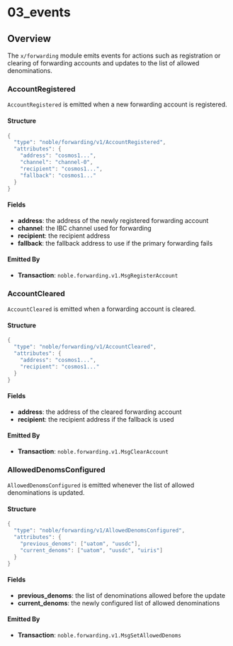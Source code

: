 # 03_events

## Overview

The `x/forwarding` module emits events for actions such as registration or clearing of forwarding accounts and updates to the list of allowed denominations.

### AccountRegistered

`AccountRegistered` is emitted when a new forwarding account is registered.

#### Structure

```Go
{
  "type": "noble/forwarding/v1/AccountRegistered",
  "attributes": {
    "address": "cosmos1...",
    "channel": "channel-0",
    "recipient": "cosmos1...",
    "fallback": "cosmos1..."
  }
}
```

#### Fields

- **address**: the address of the newly registered forwarding account
- **channel**: the IBC channel used for forwarding
- **recipient**: the recipient address
- **fallback**: the fallback address to use if the primary forwarding fails

#### Emitted By

- **Transaction**: `noble.forwarding.v1.MsgRegisterAccount`

### AccountCleared

`AccountCleared` is emitted when a forwarding account is cleared.

#### Structure

```Go
{
  "type": "noble/forwarding/v1/AccountCleared",
  "attributes": {
    "address": "cosmos1...",
    "recipient": "cosmos1..."
  }
}
```

#### Fields

- **address**: the address of the cleared forwarding account
- **recipient**: the recipient address if the fallback is used

#### Emitted By

- **Transaction**: `noble.forwarding.v1.MsgClearAccount`

### AllowedDenomsConfigured

`AllowedDenomsConfigured` is emitted whenever the list of allowed denominations is updated. 

#### Structure

```Go
{
  "type": "noble/forwarding/v1/AllowedDenomsConfigured",
  "attributes": {
    "previous_denoms": ["uatom", "uusdc"],
    "current_denoms": ["uatom", "uusdc", "uiris"]
  }
}
```

#### Fields

- **previous_denoms**: the list of denominations allowed before the update
- **current_denoms**: the newly configured list of allowed denominations

#### Emitted By

- **Transaction**: `noble.forwarding.v1.MsgSetAllowedDenoms`